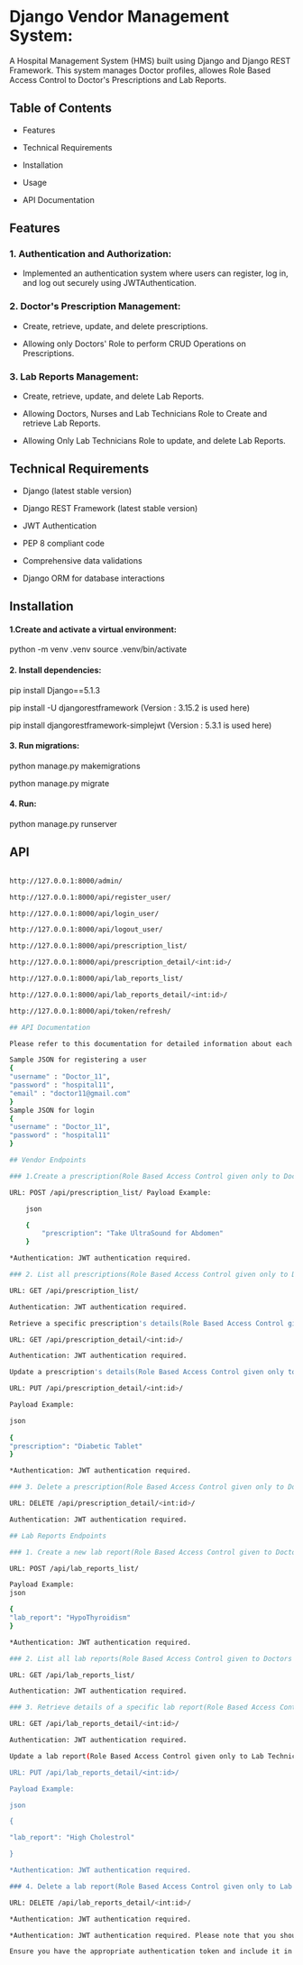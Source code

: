 # Django Vendor Management System:

A Hospital Management System (HMS) built using Django and Django REST Framework. This system manages Doctor profiles, allowes Role Based Access Control to Doctor's Prescriptions and Lab Reports.

## Table of Contents

* Features

* Technical Requirements

* Installation

* Usage

* API Documentation

## Features

### 1. Authentication and Authorization:

* Implemented an authentication system where users can register, log in, and log out securely using JWTAuthentication.

### 2. Doctor's Prescription Management:

* Create, retrieve, update, and delete prescriptions.
  
* Allowing only Doctors' Role to perform CRUD Operations on Prescriptions.

### 3.  Lab Reports Management:

* Create, retrieve, update, and delete Lab Reports.
  
* Allowing Doctors, Nurses and Lab Technicians Role to Create and retrieve Lab Reports.
  
* Allowing Only Lab Technicians Role to update, and delete Lab Reports.
  

## Technical Requirements

* Django (latest stable version)

* Django REST Framework (latest stable version)

* JWT Authentication

* PEP 8 compliant code

* Comprehensive data validations

* Django ORM for database interactions

## Installation

#### 1.Create and activate a virtual environment:

python -m venv .venv
source .venv/bin/activate

#### 2. Install dependencies:

pip install Django==5.1.3

pip install -U djangorestframework (Version : 3.15.2 is used here)

pip install djangorestframework-simplejwt (Version : 5.3.1 is used here)                 

#### 3. Run migrations:

python manage.py makemigrations

python manage.py migrate

#### 4. Run:

python manage.py runserver

## API

```bash

http://127.0.0.1:8000/admin/

http://127.0.0.1:8000/api/register_user/

http://127.0.0.1:8000/api/login_user/

http://127.0.0.1:8000/api/logout_user/

http://127.0.0.1:8000/api/prescription_list/

http://127.0.0.1:8000/api/prescription_detail/<int:id>/

http://127.0.0.1:8000/api/lab_reports_list/

http://127.0.0.1:8000/api/lab_reports_detail/<int:id>/

http://127.0.0.1:8000/api/token/refresh/

## API Documentation

Please refer to this documentation for detailed information about each API endpoint, including input parameters, authentication requirements, and response formats.

Sample JSON for registering a user
{
"username" : "Doctor_11",
"password" : "hospital11",
"email" : "doctor11@gmail.com"
}
Sample JSON for login
{
"username" : "Doctor_11",
"password" : "hospital11"
}

## Vendor Endpoints

### 1.Create a prescription(Role Based Access Control given only to Doctor's Role):

URL: POST /api/prescription_list/ Payload Example:

    json

    {
        "prescription": "Take UltraSound for Abdomen"
    }

*Authentication: JWT authentication required.

### 2. List all prescriptions(Role Based Access Control given only to Doctor's Role):

URL: GET /api/prescription_list/

Authentication: JWT authentication required.

Retrieve a specific prescription's details(Role Based Access Control given only to Doctor's Role):

URL: GET /api/prescription_detail/<int:id>/

Authentication: JWT authentication required.

Update a prescription's details(Role Based Access Control given only to Doctor's Role):

URL: PUT /api/prescription_detail/<int:id>/

Payload Example:

json
 
{
"prescription": "Diabetic Tablet"
}

*Authentication: JWT authentication required.

### 3. Delete a prescription(Role Based Access Control given only to Doctor's Role):

URL: DELETE /api/prescription_detail/<int:id>/

Authentication: JWT authentication required.

## Lab Reports Endpoints

### 1. Create a new lab report(Role Based Access Control given to Doctors', Nurses' and Lab Technicians' Role):

URL: POST /api/lab_reports_list/

Payload Example:
json

{
"lab_report": "HypoThyroidism"
}

*Authentication: JWT authentication required.

### 2. List all lab reports(Role Based Access Control given to Doctors', Nurses' and Lab Technicians' Role):

URL: GET /api/lab_reports_list/

Authentication: JWT authentication required.

### 3. Retrieve details of a specific lab report(Role Based Access Control given only to Lab Technicians' Role):

URL: GET /api/lab_reports_detail/<int:id>/

Authentication: JWT authentication required.

Update a lab report(Role Based Access Control given only to Lab Technicians' Role):

URL: PUT /api/lab_reports_detail/<int:id>/

Payload Example:

json

{

"lab_report": "High Cholestrol"

}

*Authentication: JWT authentication required.

### 4. Delete a lab report(Role Based Access Control given only to Lab Technicians' Role:

URL: DELETE /api/lab_reports_detail/<int:id>/

*Authentication: JWT authentication required.

*Authentication: JWT authentication required. Please note that you should replace <int:id> in the URLs with the actual prescription and lab report IDs you want to interact with.

Ensure you have the appropriate authentication token and include it in the Authorisation with Type as Bearer Token and Access Token Value as Token Value for endpoints that require authentication. Also, adjust the payload examples based on the actual structure and requirements of your Django application.

